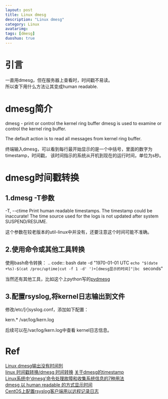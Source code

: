 ```yaml
---
layout: post
title: Linux dmesg
description: "Linux dmesg"
category: Linux
avatarimg:
tags: [dmesg]
duoshuo: true
---
```


# 引言
一直用dmesg，但在服务器上查看时，时间戳不易读。  
所以查下用什么方法让其变成human readable.

# dmesg简介
dmesg - print or control the kernel ring buffer
dmesg is used to examine or control the kernel ring buffer.

The default action is to read all messages from kernel ring buffer.

终端输入dmesg，可以看到每行最开始显示的是一个中括号，里面的数字为timestamp，时间戳，
该时间指示的系统从开机到现在的运行时间，单位为s秒。

# dmesg时间戳转换
## 1.dmesg -T参数
-T, --ctime
       Print human readable timestamps.  The timestamp could be inaccurate!
       The time source used for the logs is not updated after system SUSPEND/RESUME.

这个参数在较老版本的util-linux中并没有，还要注意这个时间可能不准确。

## 2.使用命令或其他工具转换
使用bash命令转换：
.. code:: bash
    date -d "1970-01-01 UTC `echo "$(date +%s)-$(cat /proc/uptime|cut -f 1 -d' ')+[dmesg显示的时间]"|bc ` seconds"
    
    
当然还有其他工具，比如这个上python写的[pydmesg](https://gist.github.com/saghul/542780)  

## 3.配置rsyslog,将kernel日志输出到文件
修改/etc/[r]syslog.conf，添加如下配置：
> 
kern.*                                                  /var/log/kern.log

后续可以在/var/log/kern.log中查看 kernel日志信息。

# Ref
[Linux dmesg输出没有时间列](http://blog.chinaunix.net/uid-29054214-id-5114125.html)  
[linux 时间戳转换/dmesg 时间转换](http://blog.csdn.net/buptapple/article/details/8568938) 
[关于dmesg的timestamp](http://blog.tankywoo.com/2015/02/03/about-timestamp-in-dmesg.html)  
[Linux系统中‘dmesg’命令处理故障和收集系统信息的7种用法](https://linux.cn/article-3587-1.html)  
[dmesg 以 human readable 的方式显示时间](http://jaseywang.me/2012/07/27/dmesg-%E4%BB%A5-human-readable-%E7%9A%84%E6%96%B9%E5%BC%8F%E6%98%BE%E7%A4%BA%E6%97%B6%E9%97%B4/)  
[CentOS上配置rsyslog客户端用以远程记录日志](https://linux.cn/article-4835-1.html)  






